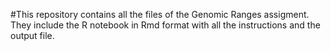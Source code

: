 #This repository contains all the files of the Genomic Ranges assigment. They include the R notebook in Rmd format with all the instructions and the output file.
